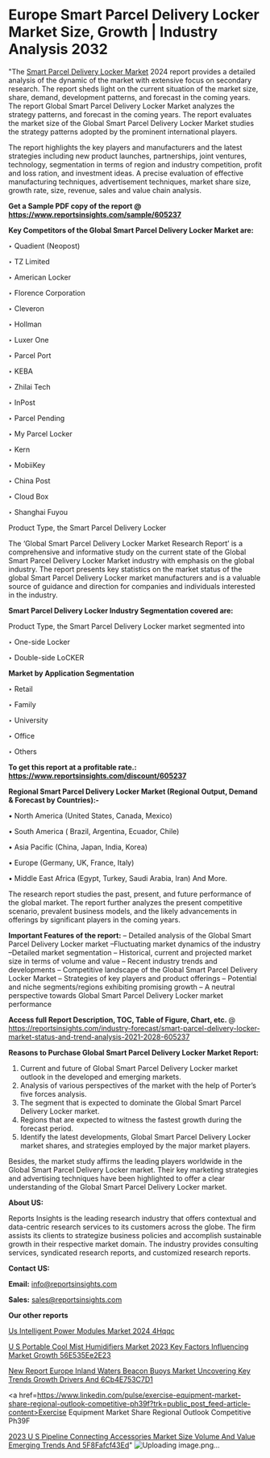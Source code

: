 # Europe Smart Parcel Delivery Locker Market Size, Growth | Industry Analysis 2032

"The <a href=https://www.reportsinsights.com/sample/605237>Smart Parcel Delivery Locker Market</a> 2024 report provides a detailed analysis of the dynamic of the market with extensive focus on secondary research. The report sheds light on the current situation of the market size, share, demand, development patterns, and forecast in the coming years. The report Global Smart Parcel Delivery Locker Market analyzes the strategy patterns, and forecast in the coming years. The report evaluates the market size of the Global Smart Parcel Delivery Locker Market studies the strategy patterns adopted by the prominent international players.

The report highlights the key players and manufacturers and the latest strategies including new product launches, partnerships, joint ventures, technology, segmentation in terms of region and industry competition, profit and loss ration, and investment ideas. A precise evaluation of effective manufacturing techniques, advertisement techniques, market share size, growth rate, size, revenue, sales and value chain analysis.

<strong>Get a Sample PDF copy of the report @ <a href=https://www.reportsinsights.com/sample/605237 style=color:#0000ff;>https://www.reportsinsights.com/sample/605237</a></strong>

<strong>Key Competitors of the Global Smart Parcel Delivery Locker Market are:</strong>

‣ Quadient (Neopost)

‣ TZ Limited

‣ American Locker

‣ Florence Corporation

‣ Cleveron

‣ Hollman

‣ Luxer One

‣ Parcel Port

‣ KEBA

‣ Zhilai Tech

‣ InPost

‣ Parcel Pending

‣ My Parcel Locker

‣ Kern

‣ MobiiKey

‣ China Post

‣ Cloud Box

‣ Shanghai Fuyou

   Product Type, the Smart Parcel Delivery Locker

The ‘Global Smart Parcel Delivery Locker Market Research Report’ is a comprehensive and informative study on the current state of the Global Smart Parcel Delivery Locker Market industry with emphasis on the global industry. The report presents key statistics on the market status of the global Smart Parcel Delivery Locker market manufacturers and is a valuable source of guidance and direction for companies and individuals interested in the industry.

<strong>Smart Parcel Delivery Locker Industry Segmentation covered are:</strong>

Product Type, the Smart Parcel Delivery Locker market segmented into

‣ One-side Locker

‣ Double-side LoCKER

<strong>Market by Application Segmentation</strong>

‣   Retail

‣ Family

‣ University

‣ Office

‣ Others

<strong>To get this report at a profitable rate.: <a href=https://www.reportsinsights.com/discount/605237 style=color:#0000ff;>https://www.reportsinsights.com/discount/605237</a></strong>

<strong>Regional Smart Parcel Delivery Locker Market (Regional Output, Demand &amp; Forecast by Countries):-</strong>

• North America (United States, Canada, Mexico)

• South America ( Brazil, Argentina, Ecuador, Chile)

• Asia Pacific (China, Japan, India, Korea)

• Europe (Germany, UK, France, Italy)

• Middle East Africa (Egypt, Turkey, Saudi Arabia, Iran) And More.

The research report studies the past, present, and future performance of the global market. The report further analyzes the present competitive scenario, prevalent business models, and the likely advancements in offerings by significant players in the coming years.

<strong>Important Features of the report:</strong>
– Detailed analysis of the Global Smart Parcel Delivery Locker market
–Fluctuating market dynamics of the industry
–Detailed market segmentation
– Historical, current and projected market size in terms of volume and value
– Recent industry trends and developments
– Competitive landscape of the Global Smart Parcel Delivery Locker Market
– Strategies of key players and product offerings
– Potential and niche segments/regions exhibiting promising growth
– A neutral perspective towards Global Smart Parcel Delivery Locker market performance

<strong>Access full Report Description, TOC, Table of Figure, Chart, etc. </strong>@   <a href=https://reportsinsights.com/industry-forecast/smart-parcel-delivery-locker-market-status-and-trend-analysis-2021-2028-605237 style=color:#0000ff;>https://reportsinsights.com/industry-forecast/smart-parcel-delivery-locker-market-status-and-trend-analysis-2021-2028-605237</a>

<strong>Reasons to Purchase Global Smart Parcel Delivery Locker Market Report:</strong>
1. Current and future of Global Smart Parcel Delivery Locker market outlook in the developed and emerging markets.
2. Analysis of various perspectives of the market with the help of Porter’s five forces analysis.
3. The segment that is expected to dominate the Global Smart Parcel Delivery Locker market.
4. Regions that are expected to witness the fastest growth during the forecast period.
5. Identify the latest developments, Global Smart Parcel Delivery Locker market shares, and strategies employed by the major market players.

Besides, the market study affirms the leading players worldwide in the Global Smart Parcel Delivery Locker market. Their key marketing strategies and advertising techniques have been highlighted to offer a clear understanding of the Global Smart Parcel Delivery Locker market.

<strong><strong>About US</strong>:</strong>

Reports Insights is the leading research industry that offers contextual and data-centric research services to its customers across the globe. The firm assists its clients to strategize business policies and accomplish sustainable growth in their respective market domain. The industry provides consulting services, syndicated research reports, and customized research reports.

<strong>Contact US:</strong>

<p class=><b>Email:</b> <a href=mailto:info@reportsinsights.com>info@reportsinsights.com</a></p>
<p class=><b>Sales:</b> <a href=mailto:sales@reportsinsights.com>sales@reportsinsights.com</a></p>

<strong>Our other reports</strong>

<a href=https://www.linkedin.com/pulse/us-intelligent-power-modules-market-2024-4hqqc/>Us Intelligent Power Modules Market 2024 4Hqqc</a>

<a href=https://medium.com/@g65914336/u-s-portable-cool-mist-humidifiers-market-2023-key-factors-influencing-market-growth-56e535ee2e23>U S Portable Cool Mist Humidifiers Market 2023 Key Factors Influencing Market Growth 56E535Ee2E23</a>

<a href=https://medium.com/@aanarkumar6/new-report-europe-inland-waters-beacon-buoys-market-uncovering-key-trends-growth-drivers-and-6cb4e753c7d1>New Report Europe Inland Waters Beacon Buoys Market Uncovering Key Trends Growth Drivers And 6Cb4E753C7D1</a>

<a href=https://www.linkedin.com/pulse/exercise-equipment-market-share-regional-outlook-competitive-ph39f?trk=public_post_feed-article-content>Exercise Equipment Market Share Regional Outlook Competitive Ph39F</a>

<a href=https://medium.com/@nadeemkazi0003/2023-u-s-pipeline-connecting-accessories-market-size-volume-and-value-emerging-trends-and-5f8fafcf43ed>2023 U S Pipeline Connecting Accessories Market Size Volume And Value Emerging Trends And 5F8Fafcf43Ed</a>"
![Uploading image.png…]()

